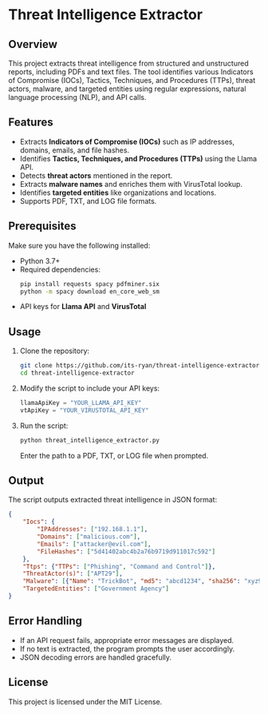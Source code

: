 # Threat Intelligence Extractor

## Overview
This project extracts threat intelligence from structured and unstructured reports, including PDFs and text files. The tool identifies various Indicators of Compromise (IOCs), Tactics, Techniques, and Procedures (TTPs), threat actors, malware, and targeted entities using regular expressions, natural language processing (NLP), and API calls.

## Features
- Extracts **Indicators of Compromise (IOCs)** such as IP addresses, domains, emails, and file hashes.
- Identifies **Tactics, Techniques, and Procedures (TTPs)** using the Llama API.
- Detects **threat actors** mentioned in the report.
- Extracts **malware names** and enriches them with VirusTotal lookup.
- Identifies **targeted entities** like organizations and locations.
- Supports PDF, TXT, and LOG file formats.

## Prerequisites
Make sure you have the following installed:
- Python 3.7+
- Required dependencies:
  ```bash
  pip install requests spacy pdfminer.six
  python -m spacy download en_core_web_sm
  ```
- API keys for **Llama API** and **VirusTotal**

## Usage
1. Clone the repository:
   ```bash
   git clone https://github.com/its-ryan/threat-intelligence-extractor.git
   cd threat-intelligence-extractor
   ```

2. Modify the script to include your API keys:
   ```python
   llamaApiKey = "YOUR_LLAMA_API_KEY"
   vtApiKey = "YOUR_VIRUSTOTAL_API_KEY"
   ```

3. Run the script:
   ```bash
   python threat_intelligence_extractor.py
   ```
   Enter the path to a PDF, TXT, or LOG file when prompted.

## Output
The script outputs extracted threat intelligence in JSON format:
```json
{
    "Iocs": {
        "IPAddresses": ["192.168.1.1"],
        "Domains": ["malicious.com"],
        "Emails": ["attacker@evil.com"],
        "FileHashes": ["5d41402abc4b2a76b9719d911017c592"]
    },
    "Ttps": {"TTPs": ["Phishing", "Command and Control"]},
    "ThreatActor(s)": ["APT29"],
    "Malware": [{"Name": "TrickBot", "md5": "abcd1234", "sha256": "xyz987"}],
    "TargetedEntities": ["Government Agency"]
}
```

## Error Handling
- If an API request fails, appropriate error messages are displayed.
- If no text is extracted, the program prompts the user accordingly.
- JSON decoding errors are handled gracefully.


## License
This project is licensed under the MIT License.


